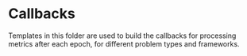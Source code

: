 # Callbacks

Templates in this folder are used to build the callbacks for processing metrics after each epoch, for different problem types and frameworks.